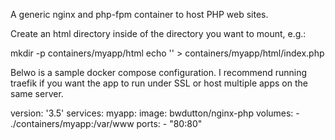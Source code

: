 A generic nginx and php-fpm container to host PHP web sites.

Create an html directory inside of the directory you want to mount, e.g.:

mkdir -p containers/myapp/html
echo '<?php echo 'hello'; ?>' > containers/myapp/html/index.php

Belwo is a sample docker compose configuration. I recommend running traefik if you want the app to run under SSL or host multiple apps on the same server.

version: '3.5'
services:
  myapp:
    image: bwdutton/nginx-php
    volumes:
      - ./containers/myapp:/var/www
    ports:
      - "80:80"

